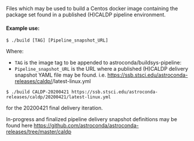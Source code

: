 Files which may be used to build a Centos docker image containing the package set found in a
published (H)CALDP pipeline environment.

#### Example use:

```
$ ./build [TAG] [Pipeline_snapshot_URL]
```
Where:
* `TAG` is the image tag to be appended to astroconda/buildsys-pipeline:
* `Pipeline_snapshot_URL` is the URL where a published (H)CALDP delivery snapshot YAML file may be found.
i.e. https://ssb.stsci.edu/astroconda-releases/caldp/<date or codename>/latest-linux.yml

```
$ ./build CALDP-20200421 https://ssb.stsci.edu/astroconda-releases/caldp/20200421/latest-linux.yml
```
for the 20200421 final delivery iteration.

In-progress and finalized pipeline delivery snapshot definitions may be found here https://github.com/astroconda/astroconda-releases/tree/master/caldp 
